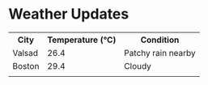 # Weather Updates

<!-- WEATHER-UPDATE-START -->
<table><tr><th>City</th><th>Temperature (°C)</th><th>Condition</th></tr><tr><td>Valsad</td><td>26.4</td><td>Patchy rain nearby</td></tr><tr><td>Boston</td><td>29.4</td><td>Cloudy</td></tr><tr><td></td><td></td><td></td></tr></table>
<!-- WEATHER-UPDATE-END -->
